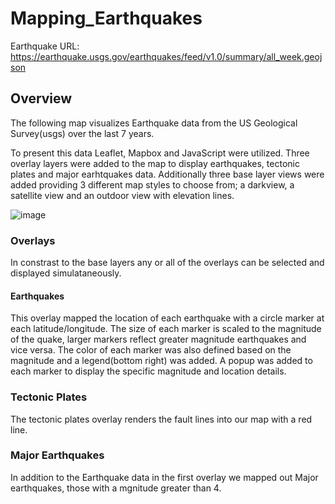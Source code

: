 # Mapping_Earthquakes

Earthquake URL: https://earthquake.usgs.gov/earthquakes/feed/v1.0/summary/all_week.geojson

## Overview
The following map visualizes Earthquake data from the US Geological Survey(usgs) over the last 7 years. 

To present this data Leaflet, Mapbox and JavaScript were utilized. Three overlay layers were added to the map to display earthquakes, tectonic plates and major earhtquakes data. Additionally three base layer views were added providing 3 different map styles to choose from; a darkview, a satellite view and an outdoor view with elevation lines.
 
 ![image](https://user-images.githubusercontent.com/107006216/190502431-683abc96-cd5a-4c1b-b706-4301697de37a.png)
 
### Overlays
In constrast to the base layers any or all of the overlays can be selected and displayed simulataneously.

#### Earthquakes
This overlay mapped the location of each earthquake with a circle marker at each latitude/longitude. The size of each marker is scaled to the magnitude of the quake, larger markers reflect greater magnitude earthquakes and vice versa. The color of each marker was also defined based on the magnitude and a legend(bottom right) was added. A popup was added to each marker to display the specific magnitude and location details. 

### Tectonic Plates
The tectonic plates overlay renders the fault lines into our map with a red line.

### Major Earthquakes
In addition to the Earthquake data in the first overlay we mapped out Major earthquakes, those with a mgnitude greater than 4.








